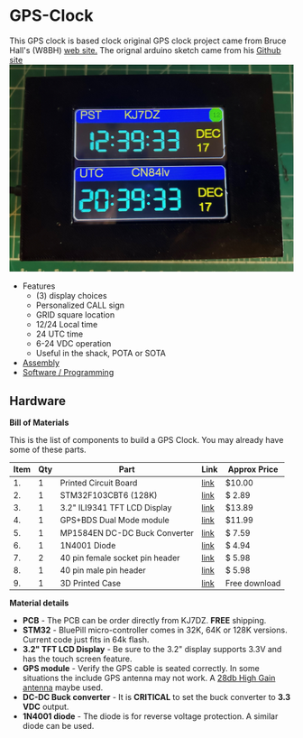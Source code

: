 # GPS-Clock

 This GPS clock is based clock original GPS clock project came from Bruce Hall's (W8BH) [web site.](http://http://w8bh.net)
 The orignal arduino sketch came from his [Github site](https://github.com/bhall66/GPS-clock)
 ![image](images/assembly-small.jpg)
 * Features
 	* (3) display choices
	* Personalized CALL sign
	* GRID square location
	* 12/24 Local time
	* 24 UTC time
	* 6-24 VDC operation
	* Useful in the shack, POTA or SOTA
* [Assembly](https://github.com/kj7dz/GPS-clock/blob/main/documentation/Assembly%20instructions%20for%20GPS%20clock.pdf)
* 	[Software / Programming](documentation/Software.md)

## Hardware
**Bill of Materials**

This is the list of components to build a GPS Clock.  You may already have some of these parts.


| Item | Qty | Part | Link | Approx Price |
| --- | --- | --- | --- | --- |
| 1. | 1 | Printed Circuit Board | [link](mailto:fhoonhout@yahoo.com) | $10.00
| 2. | 1 | STM32F103CBT6 (128K) | [link](https://www.ebay.com/itm/146271505505?_trkparms=amclksrc%3DITM%26aid%3D1110013%26algo%3DHOMESPLICE.SIMRXI%26ao%3D1%26asc%3D264183%26meid%3D204337e245c54480922628bd426e66fa%26pid%3D101196%26rk%3D1%26rkt%3D12%26sd%3D294007193254%26itm%3D146271505505%26pmt%3D1%26noa%3D0%26pg%3D2332490%26algv%3DSimRXIVINativeV2WithSellersOwnItemsFilter&_trksid=p2332490.c101196.m2219&itmprp=cksum%3A146271505505204337e245c54480922628bd426e66fa%7Cenc%3AAQAJAAABEMd7r5mNjkO12hUFN8%252BUjou0r36TWdG4ts9ki5yV37PLn%252BNOULI4btYgHvyZLxyhY1os0HAEAobM6wo2B1iQL8RodZY4QhYqwxpJzfN1Y2q9IGWqLYWGU7hLZZZcQo6A0pcDJ5MUMyM68e2IJlXfrmj5gkJQbKHOHMeW%252BGHOD4g8RAnCugxnh9AfLs%252FK1JdyONgAb4KOVVOwChnBf5hmGfczu5HwcQa%252F7sbMylP2bQjNlSxymquEOsL11suVoyip%252BUpIhUCgfHEuUyfJ%252BZIVIhQW0ZELxZFWykQP3izuMhtAapMwi9298FqRtVNGZZGiHlWfS8onFqnqVZUt5mfckP6ZTEdpL9oTFWlnnk6GKyq1%7Campid%3APL_CLK%7Cclp%3A2332490&epid=14037797509&itmmeta=01JF97E6T3P4EZB37HDWVJAW20) | $ 2.89
| 3. | 1 | 3.2" ILI9341 TFT LCD Display | [link](https://www.amazon.com/DIANN-ILI9341-Display-320x240-Screen/dp/B0BNQD38T2/ref=sr_1_3?crid=25Y7X8C5SN7SN&dib=eyJ2IjoiMSJ9.pePHSofagpEUo7DsQUbYFYq95NsHgDaTkP7PEzlg_Of4-eWST-755toDv8o5hfYtASDvz9A-YoN9szuZupvdv9vjFr6V3jHUM7aUpDldwoC9iFSHctcutB8Y1Pzcz_pnrhesANA1_UFlkAw878D8sIynNk8M7SDz2w6EnE3k5UQsDG2-BVc8aJXMpSKcdXCqPssvwOtNt-DEibVeEeoCO0aFoyNlvv0aPjayNUFa3a8.Kw3Zpo53MkY16LpWvdpszbyXRU5Q2yVnhrcqRO3daHo&dib_tag=se&keywords=3.2%2Binch%2Btft%2Blcd%2Bdisplay&qid=1734403210&sprefix=3.2%2Binch%2Btft%2Blcd%2Bdisplay%2Caps%2C179&sr=8-3&th=1) | $13.89
| 4. | 1 | GPS+BDS Dual Mode module | [link](https://www.amazon.com/DWEII-Dual-Mode-Satellite-Positioning-Replacement/dp/B0B68C1W94/ref=sr_1_4?crid=1SJZ329LMVFMF&dib=eyJ2IjoiMSJ9._va0qNlb7f2IDJS0x_jvVPrL7AoAxPQeVVihj-Kj7w63Y-lAhvsENhaUk2qGioVSEXpg8dJ11FJo3hGKal0pvy4ivjZhakiQssBiJP0G1aQr7wDNVL2gUyq0UziCfaV24wl-X-Swbr4jhkj99z1WCud9yYPi0j94i6-ZiZ8q-sCzwwC02Plp2rmJnrStS_eJYO3ajR1QY0CK1Ixhe_6rV4yz7wGJMS8TThGBhLuo9Uk.UlJ8eqKrvBmdBJ60Sh2zPno8C1NyLaqXtpV0hK0Veo0&dib_tag=se&keywords=NEO-M8N%2BNEO-6M&qid=1734403413&sprefix=neo-m8n%2Bneo-6m%2Caps%2C266&sr=8-4&th=1) | $11.99
| 5. | 1 | MP1584EN DC-DC Buck Converter | [link](https://www.amazon.com/DZS-Elec-Converter-Adjustable-Regulator/dp/B07JWGN1F6/ref=sr_1_3?crid=1TP7YQIN8L1I7&dib=eyJ2IjoiMSJ9.qzXenmHEtYeM6a5LL5Jy8ks7eMaEWOtYzOl0-dvAIPl_lQrE08G3154L4ZD6IVt-xE_PDglWEjkzTi7KkqROzqfFnZ4uamOtoLiOYo2g_PDrvtBpL_4AKBpH4qflSmgZZWmTWpk6Y8zNiMas6VZA-rzTWv1vXrzGY_kDOZOc6GIIZ3WY2rSvewNjVBFsylEqyiAILd2VjR-HFfQJXXpUE1J6BdicZhLSh8EZRalFNHbGoXR4wt_FqblsIB-vp0TdHOEWvyyrFrhCY4qpab6VhTfydOkAsleC6twTb9bv8vRyTG1eSRV0OFlahm4bR2DJQFfUP4MOQbPic3ktyI0W4864XPf8l-pssfXxkc9tlaU.Tku9cc0iVGDI2fENq6Tnzw_Iy3xSvh8bMR_i_inIEF0&dib_tag=se&keywords=eBoot+Mini+MP1584EN+DC-DC+Buck+Converter&qid=1734403872&s=electronics&sprefix=eboot+mini+mp1584en+dc-dc+buck+converter%2Celectronics%2C168&sr=1-3) | $ 7.59
| 6. | 1 | 1N4001 Diode | [link](https://www.amazon.com/FAIRCHILD-SEMICONDUCTOR-1N4001-STANDARD-pieces/dp/B00LQPV2KA/ref=sr_1_11?crid=35RZE8AMM8FLD&dib=eyJ2IjoiMSJ9.YIyKdXQ-tAcqKFdFC4apoVyyy4hhCiVhEKRbsBjNzdN8UmshAoSr_om29aO2XHtv1jWswWE-aLDFF8neAhYVoyniprd8mfz63PyYO1EtQBlZUSGRgUDdSiQ0pEFjJlcStWzTGHZyFgan1oebbr5IO0ofydl39xA7KqVXlF8gMCyKDj_03Jzu9YEgOGuAHh_AKFDK58Sq2lx675flNe7oN-P4qamQNbVbALbBHCTxpig.AJajibu7C6TtfNJmCgaxXbKs3J3a-QKLlLWRxxPGGck&dib_tag=se&keywords=1n4001&qid=1734403673&sprefix=1n4001+%2Caps%2C236&sr=8-11) | $ 4.94
| 7. | 2 | 40 pin female socket pin header | [link](https://www.amazon.com/ZYAMY-2-54mm-Female-Straight-Connector/dp/B0778F2MLW/ref=sr_1_8?crid=3QEPIJ1YIFKJB&dib=eyJ2IjoiMSJ9.Bja9ojs2M2o-0J9QBJTi7Sib_aGZMBoOTm7zQhg0cCQ74UtIWW1EP2BLMlkG-O3ykXqJ_iCVaUs-7dMXGJNnuAPL82pEwSSbBXtJp7sYZYB7VS1gAVXXfHFU_yI9lk6aS57aKSA8Go2lZR88_z2AmPnimbxZpXbChki8ibasL80-1gXBvqCgqKLvPbbT4vMm7qz8ltPX0_obPuOVuT3eRv9yiTzCyXfFObM9hlY8xYo.HIcKxuQeNxLbwz_iKFSo1Zhm-aOTJHPrfAC6FcKzoS0&dib_tag=se&keywords=female+header+pins+1x40&qid=1734403548&sprefix=female+header+pins+1x40%2Caps%2C201&sr=8-8) | $ 5.98 
| 8. | 1 | 40 pin male pin header | [link](https://www.amazon.com/MCIGICM-Header-2-45mm-Arduino-Connector/dp/B07PKKY8BX/ref=sr_1_3?crid=1WERD56X0O7QX&dib=eyJ2IjoiMSJ9.ta8Z8Op10qrZHbS0nd10UJSeSsjI8ShuLcBIB1Hp-oOOXc6Jt4kb5rvcHPXNI5s2-ZQRC6FisLpEVCHog2mXETq5IizGwtFm37zy-Yo8LmP3JSdrFfo6TjXfHQUOuEQLEIK7yZ0w3QCM3Z0oa7amVmcUM3eTNoBxAVLOj8KXuNoyEgjujv9WJsd9JydEp2pg1TkKDLQI7_O5m9xryIqYh04dWDIuPrfkqmF1s3JWKn45JrEfRmjEiyIt_zsutxde34_i4gFe2wNZ0yJmQlQhAeAOzPtjS-PP-XdaKzhpM8Rawskn9p0Hsg7-WiPd2__8oOvMLl-R92qBwRDYkyqSVO0n8TPrAsdnG0_G-IAQ9g8.5kgpTNjLMtLvbV0Wj2CYNJu5MLoxrS_-VyHmqJKkfZ0&dib_tag=se&keywords=male+pin+header&qid=1734404042&s=electronics&sprefix=male+pin+header%2Celectronics%2C191&sr=1-3) | $ 5.98 
| 9. | 1 | 3D Printed Case | [link](https://www.thingiverse.com/thing:6877107) | Free download

**Material details**
* **PCB** - The PCB can be order directly from KJ7DZ. **FREE** shipping.
* **STM32** -  BluePill micro-controller comes in 32K, 64K or 128K versions. Current code just fits in 64k flash.
* **3.2" TFT LCD Display** - Be sure to the 3.2" display supports 3.3V and has the touch screen feature.
* **GPS module** - Verify the GPS cable is seated correctly.  In some situations the include GPS antenna may not work. A [28db High Gain antenna](https://www.amazon.com/Ceramic-Navigation-Receiver-Tracking-Interface/dp/B0C3H6BKHC/ref=sr_1_8?crid=1I0MV4RVO0TNZ&dib=eyJ2IjoiMSJ9.lL4ooPKPGgA5h5VuxkmYvPUl_FR0r55a4stbuSNrFrytdNhvfazz2xxBdv-gezQpTJsOEfH16PXE0if69B1TT6zHNGZQUE7t9Eta2Z3GC1L8NOysKiwpZ-r_OSZ2yOuxrnpGSQvcXJfKFUqg0jCQKHx9CFF26VYBR1eyED0ArIxkJvYULcBpoCDrRfGzyM8ITipxuHB5EvP7TTjLEX67G2q9KkAwkfmqcfR03G7-rsM.aEtePunQGbgx7Ad7t4G7SemYj-KpGrESdnYNR3LeeE8&dib_tag=se&keywords=GPS+32dbi+antenna&qid=1734466215&sprefix=gps+32dbi+antenna%2Caps%2C152&sr=8-8) maybe used.
* **DC-DC Buck converter** - It is **CRITICAL** to set the buck converter to **3.3 VDC** output.
* **1N4001 diode** - The diode is for reverse voltage protection.  A similar diode can be used. 
	